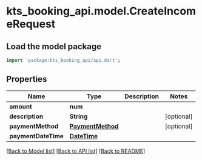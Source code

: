 # kts_booking_api.model.CreateIncomeRequest

## Load the model package
```dart
import 'package:kts_booking_api/api.dart';
```

## Properties
Name | Type | Description | Notes
------------ | ------------- | ------------- | -------------
**amount** | **num** |  | 
**description** | **String** |  | [optional] 
**paymentMethod** | [**PaymentMethod**](PaymentMethod.md) |  | [optional] 
**paymentDateTime** | [**DateTime**](DateTime.md) |  | 

[[Back to Model list]](../README.md#documentation-for-models) [[Back to API list]](../README.md#documentation-for-api-endpoints) [[Back to README]](../README.md)


